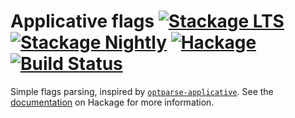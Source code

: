# Applicative flags [![Stackage LTS](https://stackage.org/package/flags-applicative/badge/lts)](https://stackage.org/lts/package/flags-applicative) [![Stackage Nightly](https://stackage.org/package/flags-applicative/badge/nightly)](https://stackage.org/nightly/package/flags-applicative) [![Hackage](https://img.shields.io/hackage/v/flags-applicative.svg)](https://hackage.haskell.org/package/flags-applicative) [![Build Status](https://travis-ci.org/mtth/flags-applicative.svg?branch=master)](https://travis-ci.org/mtth/flags-applicative)

Simple flags parsing, inspired by
[`optparse-applicative`](http://hackage.haskell.org/package/optparse-applicative).
See the
[documentation](http://hackage.haskell.org/package/flags-applicative/docs/Flags-Applicative.html)
on Hackage for more information.
